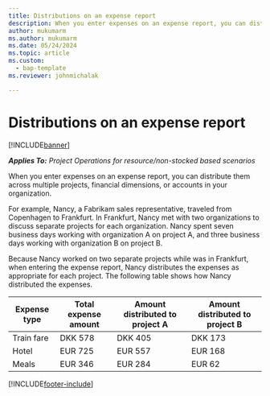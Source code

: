 ```yaml
---
title: Distributions on an expense report
description: When you enter expenses on an expense report, you can distribute them across multiple projects, legal entities, or accounts in your organization.
author: mukumarm
ms.author: mukumarm
ms.date: 05/24/2024
ms.topic: article
ms.custom: 
  - bap-template
ms.reviewer: johnmichalak

---
```


# Distributions on an expense report

[!INCLUDE[banner](../includes/banner.md)]

_**Applies To:** Project Operations for resource/non-stocked based scenarios_

When you enter expenses on an expense report, you can distribute them across multiple projects, financial dimensions, or accounts in your organization.

For example, Nancy, a Fabrikam sales representative, traveled from Copenhagen to Frankfurt. In Frankfurt, Nancy met with two organizations to discuss separate projects for each organization. Nancy spent seven business days working with organization A on project A, and three business days working with organization B on project B.

Because Nancy worked on two separate projects while was in Frankfurt, when entering the expense report, Nancy distributes the expenses as appropriate for each project. The following table shows how Nancy distributed the expenses.

| Expense type | Total expense amount | Amount distributed to project A | Amount distributed to project B |
|--------------|----------------------|---------------------------------|---------------------------------|
| Train fare   | DKK 578              | DKK 405                         | DKK 173                         |
| Hotel        | EUR 725              | EUR 557                         | EUR 168                         |
| Meals        | EUR 346              | EUR 284                         | EUR 62                          |


[!INCLUDE[footer-include](../includes/footer-banner.md)]
